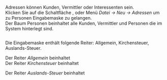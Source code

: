 <!DOCTYPE html>
<html>
<head>
<meta charset="utf-8">
<meta name="viewport" content="width=device-width, initial-scale=1.0">
<title>500_Adressen.md</title>
<link rel="stylesheet" href="https://stackedit.io/res-min/themes/base.css" />
<script type="text/javascript" src="https://cdn.mathjax.org/mathjax/latest/MathJax.js?config=TeX-AMS_HTML"></script>
</head>
<body><div class="container"><p>Adressen können Kunden, Vermittler oder Interessenten sein.  <br>
Klicken Sie auf die Schaltfläche <img src="http://xpecto.github.io/docs/img/img_1431524686794.png" alt="" title="">, oder Menü <em>Datei → Neu → Adressen</em> um zu  Personen Eingabemaske zu gelangen. <br>
Der Baum Personen beinhaltet alle Kunden, Vermittler und Personen die im System hinterlegt sind.</p>

<p><img src="http://xpecto.github.io/docs/img/img_1431525294793.png" alt="" title=""></p>

<p>Die Eingabemaske enthält folgende Reiter: Allgemein, Kirchensteuer, Auslands-Steuer.</p>

<p>Der Reiter <em>Allgemein</em> beinhaltet <br>
Der Reiter <em>Kirchensteuer</em> beinhaltet <br>
<img src="http://xpecto.github.io/docs/img/img_1431525755009.png" alt="" title=""></p>

<p>Der Reiter <em>Auslands-Steuer</em> beinhaltet <br>
<img src="http://xpecto.github.io/docs/img/img_1431525680581.png" alt="" title=""></p></div></body>
</html>